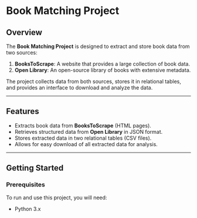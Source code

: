 # Book Matching Project

## Overview
The **Book Matching Project** is designed to extract and store book data from two sources:
1. **BooksToScrape**: A website that provides a large collection of book data.
2. **Open Library**: An open-source library of books with extensive metadata.

The project collects data from both sources, stores it in relational tables, and provides an interface to download and analyze the data.

---

## Features
- Extracts book data from **BooksToScrape** (HTML pages).
- Retrieves structured data from **Open Library** in JSON format.
- Stores extracted data in two relational tables (CSV files).
- Allows for easy download of all extracted data for analysis.

---

## Getting Started

### Prerequisites
To run and use this project, you will need:

- Python 3.x
